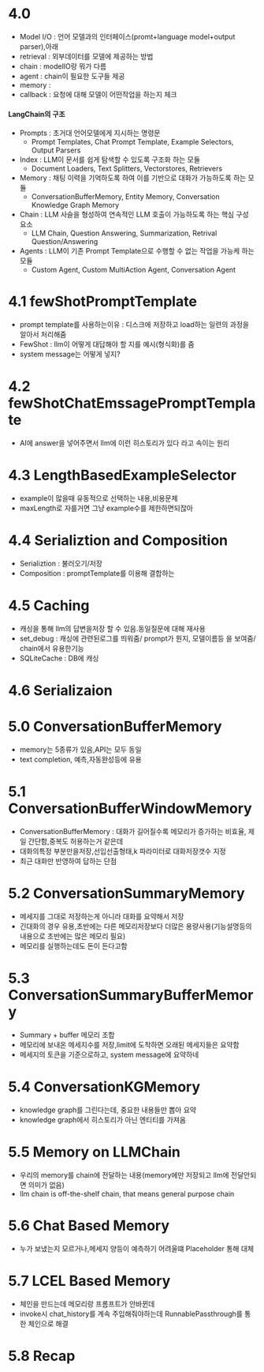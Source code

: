 # 4.0

- Model I/O : 언어 모델과의 인터페이스(promt+language model+output parser),아래
- retrieval : 외부데이터를 모델에 제공하는 방법
- chain : modelIO랑 뭐가 다름
- agent : chain이 필요한 도구들 제공
- memory :
- callback : 요청에 대해 모델이 어떤작업을 하는지 체크

#### LangChain의 구조

- Prompts : 초거대 언어모델에게 지시하는 명령문
  - Prompt Templates, Chat Prompt Template, Example Selectors, Output Parsers
- Index : LLM이 문서를 쉽게 탐색할 수 있도록 구조화 하는 모듈
  - Document Loaders, Text Splitters, Vectorstores, Retrievers
- Memory : 채팅 이력을 기억하도록 하여 이를 기반으로 대화가 가능하도록 하는 모듈
  - ConversationBufferMemory, Entity Memory, Conversation Knowledge Graph Memory
- Chain : LLM 사슬을 형성하여 연속적인 LLM 호출이 가능하도록 하는 핵심 구성 요소
  - LLM Chain, Question Answering, Summarization, Retrival Question/Answering
- Agents : LLM이 기존 Prompt Template으로 수행할 수 없는 작업을 가능케 하는 모듈
  - Custom Agent, Custom MultiAction Agent, Conversation Agent

# 4.1 fewShotPromptTemplate

- prompt template를 사용하는이유 : 디스크에 저장하고 load하는 일련의 과정을 알아서 처리해줌
- FewShot : llm이 어떻게 대답해야 할 지를 예시(형식화)를 줌
- system message는 어떻게 넣지?

# 4.2 fewShotChatEmssagePromptTemplate

- AI에 answer을 넣어주면서 llm에 이런 히스토리가 있다 라고 속이는 원리

# 4.3 LengthBasedExampleSelector

- example이 많을때 유동적으로 선택하는 내용,비용문제
- maxLength로 자를거면 그냥 example수를 제한하면되잖아

# 4.4 Serializtion and Composition

- Serializtion : 불러오기/저장
- Composition : promptTemplate를 이용해 결합하는

# 4.5 Caching

- 캐싱을 통해 llm의 답변을저장 할 수 있음.동일질문에 대해 재사용
- set_debug : 캐싱에 관련된로그를 띄워줌/ prompt가 뭔지, 모델이름등 을 보여줌/ chain에서 유용한기능
- SQLiteCache : DB에 캐싱

# 4.6 Serializaion

# 5.0 ConversationBufferMemory

- memory는 5종류가 있음,API는 모두 동일
- text completion, 예측,자동완성등에 유용

# 5.1 ConversationBufferWindowMemory

- ConversationBufferMemory : 대화가 길어질수록 메모리가 증가하는 비효율, 제일 간단함,중복도 허용하는거 같은데
- 대화의특정 부분만을저장,선입선출형태,k 파라미터로 대화저장갯수 지정
- 최근 대화만 반영하여 답하는 단점

# 5.2 ConversationSummaryMemory

- 메세지를 그대로 저장하는게 아니라 대화를 요약해서 저장
- 긴대화의 경우 유용,초반에는 다른 메모리저장보다 더많은 용량사용(기능설명등의 내용으로 초반에는 많은 메모리 필요)
- 메모리를 실행하는데도 돈이 든다고함

# 5.3 ConversationSummaryBufferMemory

- Summary + buffer 메모리 조합
- 메모리에 보내온 메세지수를 저장,limit에 도착하면 오래된 메세지들은 요약함
- 메세지의 토큰을 기준으로하고, system message에 요약하네

# 5.4 ConversationKGMemory

- knowledge graph를 그린다는데, 중요한 내용들만 뽑아 요약
- knowledge graph에서 히스토리가 아닌 엔티티를 가져옴

# 5.5 Memory on LLMChain

- 우리의 memory를 chain에 전달하는 내용(memory에만 저장되고 llm에 전달안되면 의미가 없음)
- llm chain is off-the-shelf chain, that means general purpose chain

# 5.6 Chat Based Memory

- 누가 보냈는지 모르거나,메세지 양등이 예측하기 어려울떄 Placeholder 통해 대체

# 5.7 LCEL Based Memory

- 체인을 만드는데 메모리랑 프롬프트가 안바뀐데
- invoke시 chat_history를 계속 주입해줘야하는데 RunnablePassthrough를 통한 체인으로 해결

# 5.8 Recap
